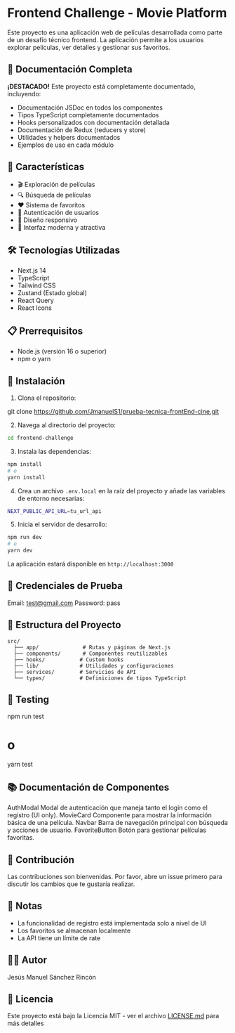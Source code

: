 # Frontend Challenge - Movie Platform

Este proyecto es una aplicación web de películas desarrollada como parte de un desafío técnico frontend. La aplicación permite a los usuarios explorar películas, ver detalles y gestionar sus favoritos.

## 📖 Documentación Completa

 **¡DESTACADO!** Este proyecto está completamente documentado, incluyendo:
 - Documentación JSDoc en todos los componentes
 - Tipos TypeScript completamente documentados
 - Hooks personalizados con documentación detallada
 - Documentación de Redux (reducers y store)
 - Utilidades y helpers documentados
 - Ejemplos de uso en cada módulo

## 🚀 Características

- 🎬 Exploración de películas
- 🔍 Búsqueda de películas
- ❤️ Sistema de favoritos
- 🔐 Autenticación de usuarios
- 📱 Diseño responsivo
- 🎨 Interfaz moderna y atractiva

## 🛠️ Tecnologías Utilizadas

- Next.js 14
- TypeScript
- Tailwind CSS
- Zustand (Estado global)
- React Query
- React Icons

## 📋 Prerrequisitos

- Node.js (versión 16 o superior)
- npm o yarn

## 🔧 Instalación

1. Clona el repositorio:

git clone https://github.com/JmanuelS1/prueba-tecnica-frontEnd-cine.git

2. Navega al directorio del proyecto:
```bash
cd frontend-challenge
```

3. Instala las dependencias:
```bash
npm install
# o
yarn install
```

4. Crea un archivo `.env.local` en la raíz del proyecto y añade las variables de entorno necesarias:
```bash
NEXT_PUBLIC_API_URL=tu_url_api
```

5. Inicia el servidor de desarrollo:
```bash
npm run dev
# o
yarn dev
```

La aplicación estará disponible en `http://localhost:3000`

## 🔑 Credenciales de Prueba
Email: test@gmail.com
Password: pass


## 📁 Estructura del Proyecto

```
src/
  ├── app/              # Rutas y páginas de Next.js
  ├── components/       # Componentes reutilizables
  ├── hooks/           # Custom hooks
  ├── lib/             # Utilidades y configuraciones
  ├── services/        # Servicios de API
  └── types/           # Definiciones de tipos TypeScript
```


## 🧪 Testing
npm run test
# o
yarn test


## 📚 Documentación de Componentes
AuthModal
Modal de autenticación que maneja tanto el login como el registro (UI only).
MovieCard
Componente para mostrar la información básica de una película.
Navbar
Barra de navegación principal con búsqueda y acciones de usuario.
FavoriteButton
Botón para gestionar películas favoritas.


## 🤝 Contribución

Las contribuciones son bienvenidas. Por favor, abre un issue primero para discutir los cambios que te gustaría realizar.


## 📝 Notas

- La funcionalidad de registro está implementada solo a nivel de UI
- Los favoritos se almacenan localmente
- La API tiene un límite de rate


## 👨‍💻 Autor
Jesús Manuel Sánchez Rincón


## 📄 Licencia

Este proyecto está bajo la Licencia MIT - ver el archivo [LICENSE.md](LICENSE.md) para más detalles
